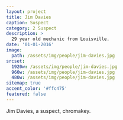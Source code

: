 ```yaml
---
layout: project
title: Jim Davies
caption: Suspect
category: 2 Suspect
description: >
  29 year old mechanic from Louisville.
date: '01-01-2016'
image: 
  path: /assets/img/people/jim-davies.jpg
srcset: 
  1920w: /assets/img/people/jim-davies.jpg
  960w: /assets/img/people/jim-davies.jpg
  480w: /assets/img/people/jim-davies.jpg
sitemap: true
accent_color: '#ffc475'
featured: false
---
```


Jim Davies, a suspect, chromakey.
